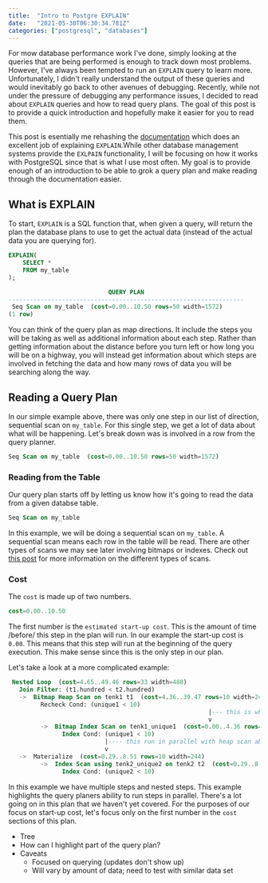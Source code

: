 ```yaml
---
title:  "Intro to Postgre EXPLAIN"
date:   "2021-05-30T06:30:34.781Z"
categories: ["postgresql", "databases"]
---
```


For mow database performance work I've done, simply looking at the queries that are being performed is enough to track down most problems. However, I've always been tempted to run an `EXPLAIN` query to learn more. Unfortunately, I didn't really understand the output of these queries and would inevitably go back to other avenues of debugging. Recently, while not under the pressure of debugging any performance issues, I decided to read about `EXPLAIN` queries and how to read query plans. The goal of this post is to provide a quick introduction and hopefully make it easier for you to read them.

This post is esentially me rehashing the [documentation](https://www.postgresql.org/docs/current/using-explain.html
) which does an excellent job of explaining `EXPLAIN`.While other database management systems provide the `EXLPAIN` functionality, I will be focusing on how it works with PostgreSQL since that is what I use most often. My goal is to provide enough of an introduction to be able to grok a query plan and make reading through the documentation easier.

## What is EXPLAIN

To start, `EXPLAIN` is a SQL function that, when given a query, will return the plan the database plans to use to get the actual data (instead of the actual data you are querying for).

```sql
EXPLAIN(
    SELECT *
    FROM my_table
);

                            QUERY PLAN                            
------------------------------------------------------------------
 Seq Scan on my_table  (cost=0.00..10.50 rows=50 width=1572)
(1 row)
```

You can think of the query plan as map directions. It include the steps you will be taking as well as additional information about each step. Rather than getting information about the distance before you turn left or how long you will be on a highway, you will instead get information about which steps are involved in fetching the data and how many rows of data you will be searching along the way. 

## Reading a Query Plan

In our simple example above, there was only one step in our list of direction, sequential scan on `my_table`. For this single step, we get a lot of data about what will be happening. Let's break down was is involved in a row from the query planner.


```sql
Seq Scan on my_table  (cost=0.00..10.50 rows=50 width=1572)
```

### Reading from the Table

Our query plan starts off by letting us know how it's going to read the data from a given databse table.

```sql
Seq Scan on my_table
```

In this example, we will be doing a sequential scan on `my_table`. A sequential scan means each row in the table will be read. There are other types of scans we may see later involving bitmaps or indexes. Check out [this post](https://severalnines.com/database-blog/overview-various-scan-methods-postgresql) for more information on the different types of scans. 

### Cost

The `cost` is made up of two numbers.

```sql
cost=0.00..10.50
```

The first number is the `estimated start-up cost`. This is the amount of time /before/ this step in the plan will run. In our example the start-up cost is `0.00`. This means that this step will run at the beginning of the query execution. This make sense since this is the only step in our plan. 

Let's take a look at a more complicated example:

```sql
 Nested Loop  (cost=4.65..49.46 rows=33 width=488)
   Join Filter: (t1.hundred < t2.hundred)
   ->  Bitmap Heap Scan on tenk1 t1  (cost=4.36..39.47 rows=10 width=244)
         Recheck Cond: (unique1 < 10)
                                                        |--- this is where we start
                                                        v
         ->  Bitmap Index Scan on tenk1_unique1  (cost=0.00..4.36 rows=10 width=0)
               Index Cond: (unique1 < 10)
                           |---- this run in parallel with heap scan above; looks like a slight delay to tarting
                           v
   ->  Materialize  (cost=0.29..8.51 rows=10 width=244)
         ->  Index Scan using tenk2_unique2 on tenk2 t2  (cost=0.29..8.46 rows=10 width=244)
               Index Cond: (unique2 < 10)
```

In this example we have multiple steps and nested steps. This example highlights the query planers ability to run steps in parallel. There's a lot going on in this plan that we haven't yet covered. For the purposes of our focus on start-up cost, let's focus only on the first number in the `cost` sections of this plan.


- Tree
- How can I highlight part of the query plan?
- Caveats
  - Focused on querying (updates don't show up)
  - Will vary by amount of data; need to test with similar data set 
